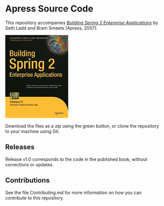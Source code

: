 # Apress Source Code

This repository accompanies [*Building Spring 2 Enterprise Applications*](http://www.apress.com/9781590599181) by Seth Ladd and Bram Smeets (Apress, 2007).

![Cover image](9781590599181.jpg)

Download the files as a zip using the green button, or clone the repository to your machine using Git.

## Releases

Release v1.0 corresponds to the code in the published book, without corrections or updates.

## Contributions

See the file Contributing.md for more information on how you can contribute to this repository.
